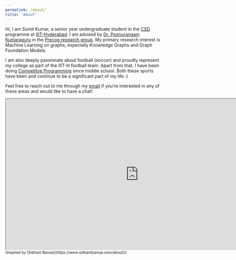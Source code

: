 ```yaml
---
permalink: /about/
title: "About"
---
```


Hi, I am Sumit Kumar, a senior year undergraduate student in the [CSD](https://www.iiit.ac.in/curriculum-csd/) programme at [IIIT-Hyderabad](https://iiit.ac.in/). I am advised by [Dr. Ponnurangam Kumaraguru](https://www.iiit.ac.in/faculty/ponnurangam-kumaraguru/) in the [Precog research group](https://precog.iiit.ac.in/). My primary research interest is Machine Learning on graphs, especially Knowledge Graphs and Graph Foundation Models.

I am also deeply passionate about football (soccer) and proudly represent my college as part of the IIIT-H football team. Apart from that, I have been doing [Competitve Programming](https://en.wikipedia.org/wiki/Competitive_programming) since middle school. Both these sports have been and continue to be a significant part of my life :)

Feel free to reach out to me through my [email](mailto:sumitkk01010@gmail.com) if you’re interested in any of these areas and would like to have a chat!

<iframe src="https://www.google.com/maps/d/embed?mid=1JLUDuMoYWLZ8VcXGaJaoygOZgikApOU&ehbc=2E312F" width="840" height="480"></iframe>
<small> (Inspired by [Sidhant Bansal](https://www.sidhantbansal.com/about/)) </small>